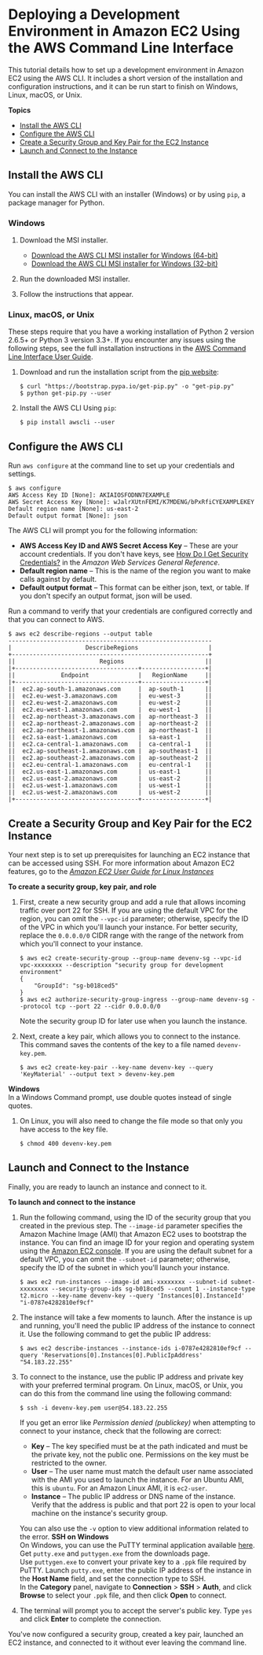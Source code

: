 # Deploying a Development Environment in Amazon EC2 Using the AWS Command Line Interface<a name="tutorial-ec2-ubuntu"></a>

This tutorial details how to set up a development environment in Amazon EC2 using the AWS CLI\. It includes a short version of the installation and configuration instructions, and it can be run start to finish on Windows, Linux, macOS, or Unix\.

**Topics**
+ [Install the AWS CLI](#install-cli)
+ [Configure the AWS CLI](#configure-cli)
+ [Create a Security Group and Key Pair for the EC2 Instance](#configure-security)
+ [Launch and Connect to the Instance](#launch-and-connect)

## Install the AWS CLI<a name="install-cli"></a>

You can install the AWS CLI with an installer \(Windows\) or by using `pip`, a package manager for Python\.

### Windows<a name="install-cli-windows"></a>

1. Download the MSI installer\.
   + [Download the AWS CLI MSI installer for Windows \(64\-bit\)](https://s3.amazonaws.com/aws-cli/AWSCLI64.msi)
   + [Download the AWS CLI MSI installer for Windows \(32\-bit\)](https://s3.amazonaws.com/aws-cli/AWSCLI32.msi)

1. Run the downloaded MSI installer\.

1. Follow the instructions that appear\.

### Linux, macOS, or Unix<a name="install-cli-unix"></a>

These steps require that you have a working installation of Python 2 version 2\.6\.5\+ or Python 3 version 3\.3\+\. If you encounter any issues using the following steps, see the full installation instructions in the [AWS Command Line Interface User Guide](https://docs.aws.amazon.com/cli/latest/userguide/installing.html)\. 

1. Download and run the installation script from the [pip website](https://pip.pypa.io/en/latest/installing.html):

   ```
   $ curl "https://bootstrap.pypa.io/get-pip.py" -o "get-pip.py"
   $ python get-pip.py --user
   ```

1. Install the AWS CLI Using `pip`:

   ```
   $ pip install awscli --user
   ```

## Configure the AWS CLI<a name="configure-cli"></a>

Run `aws configure` at the command line to set up your credentials and settings\.

```
$ aws configure
AWS Access Key ID [None]: AKIAIOSFODNN7EXAMPLE
AWS Secret Access Key [None]: wJalrXUtnFEMI/K7MDENG/bPxRfiCYEXAMPLEKEY
Default region name [None]: us-east-2
Default output format [None]: json
```

The AWS CLI will prompt you for the following information:
+ **AWS Access Key ID and AWS Secret Access Key** – These are your account credentials\. If you don't have keys, see [How Do I Get Security Credentials?](https://docs.aws.amazon.com/general/latest/gr/getting-aws-sec-creds.html) in the *Amazon Web Services General Reference*\.
+ **Default region name** – This is the name of the region you want to make calls against by default\.
+ **Default output format** – This format can be either json, text, or table\. If you don't specify an output format, json will be used\.

Run a command to verify that your credentials are configured correctly and that you can connect to AWS\.

```
$ aws ec2 describe-regions --output table
----------------------------------------------------------
|                     DescribeRegions                    |
+--------------------------------------------------------+
||                        Regions                       ||
|+-----------------------------------+------------------+|
||             Endpoint              |   RegionName     ||
|+-----------------------------------+------------------+|
||  ec2.ap-south-1.amazonaws.com     |  ap-south-1      ||
||  ec2.eu-west-3.amazonaws.com      |  eu-west-3       ||
||  ec2.eu-west-2.amazonaws.com      |  eu-west-2       ||
||  ec2.eu-west-1.amazonaws.com      |  eu-west-1       ||
||  ec2.ap-northeast-3.amazonaws.com |  ap-northeast-3  ||
||  ec2.ap-northeast-2.amazonaws.com |  ap-northeast-2  ||
||  ec2.ap-northeast-1.amazonaws.com |  ap-northeast-1  ||
||  ec2.sa-east-1.amazonaws.com      |  sa-east-1       ||
||  ec2.ca-central-1.amazonaws.com   |  ca-central-1    ||
||  ec2.ap-southeast-1.amazonaws.com |  ap-southeast-1  ||
||  ec2.ap-southeast-2.amazonaws.com |  ap-southeast-2  ||
||  ec2.eu-central-1.amazonaws.com   |  eu-central-1    ||
||  ec2.us-east-1.amazonaws.com      |  us-east-1       ||
||  ec2.us-east-2.amazonaws.com      |  us-east-2       ||
||  ec2.us-west-1.amazonaws.com      |  us-west-1       ||
||  ec2.us-west-2.amazonaws.com      |  us-west-2       ||
|+-----------------------------------+------------------+|
```

## Create a Security Group and Key Pair for the EC2 Instance<a name="configure-security"></a>

Your next step is to set up prerequisites for launching an EC2 instance that can be accessed using SSH\. For more information about Amazon EC2 features, go to the *[Amazon EC2 User Guide for Linux Instances](https://docs.aws.amazon.com/AWSEC2/latest/UserGuide/)* 

**To create a security group, key pair, and role**

1. First, create a new security group and add a rule that allows incoming traffic over port 22 for SSH\. If you are using the default VPC for the region, you can omit the `--vpc-id` parameter; otherwise, specify the ID of the VPC in which you'll launch your instance\. For better security, replace the `0.0.0.0/0` CIDR range with the range of the network from which you'll connect to your instance\.

   ```
   $ aws ec2 create-security-group --group-name devenv-sg --vpc-id vpc-xxxxxxxx --description "security group for development environment"
   {
       "GroupId": "sg-b018ced5"
   }
   $ aws ec2 authorize-security-group-ingress --group-name devenv-sg --protocol tcp --port 22 --cidr 0.0.0.0/0
   ```

   Note the security group ID for later use when you launch the instance\.

1. Next, create a key pair, which allows you to connect to the instance\. This command saves the contents of the key to a file named `devenv-key.pem`\.

   ```
   $ aws ec2 create-key-pair --key-name devenv-key --query 'KeyMaterial' --output text > devenv-key.pem
   ```
**Windows**  
In a Windows Command prompt, use double quotes instead of single quotes\.

1. On Linux, you will also need to change the file mode so that only you have access to the key file\. 

   ```
   $ chmod 400 devenv-key.pem
   ```

## Launch and Connect to the Instance<a name="launch-and-connect"></a>

Finally, you are ready to launch an instance and connect to it\. 

**To launch and connect to the instance**

1. Run the following command, using the ID of the security group that you created in the previous step\. The `--image-id` parameter specifies the Amazon Machine Image \(AMI\) that Amazon EC2 uses to bootstrap the instance\. You can find an image ID for your region and operating system using the [Amazon EC2 console](https://console.aws.amazon.com/ec2/)\. If you are using the default subnet for a default VPC, you can omit the `--subnet-id` parameter; otherwise, specify the ID of the subnet in which you'll launch your instance\.

   ```
   $ aws ec2 run-instances --image-id ami-xxxxxxxx --subnet-id subnet-xxxxxxxx --security-group-ids sg-b018ced5 --count 1 --instance-type t2.micro --key-name devenv-key --query 'Instances[0].InstanceId'
   "i-0787e4282810ef9cf"
   ```

1. The instance will take a few moments to launch\. After the instance is up and running, you'll need the public IP address of the instance to connect it\. Use the following command to get the public IP address:

   ```
   $ aws ec2 describe-instances --instance-ids i-0787e4282810ef9cf --query 'Reservations[0].Instances[0].PublicIpAddress'
   "54.183.22.255"
   ```

1. To connect to the instance, use the public IP address and private key with your preferred terminal program\. On Linux, macOS, or Unix, you can do this from the command line using the following command: 

   ```
   $ ssh -i devenv-key.pem user@54.183.22.255
   ```

   If you get an error like *Permission denied \(publickey\)* when attempting to connect to your instance, check that the following are correct:
   + **Key** – The key specified must be at the path indicated and must be the private key, not the public one\. Permissions on the key must be restricted to the owner\.
   + **User** – The user name must match the default user name associated with the AMI you used to launch the instance\. For an Ubuntu AMI, this is `ubuntu`\. For an Amazon Linux AMI, it is `ec2-user`\.
   + **Instance** – The public IP address or DNS name of the instance\. Verify that the address is public and that port 22 is open to your local machine on the instance's security group\.

   You can also use the `-v` option to view additional information related to the error\.
**SSH on Windows**  
On Windows, you can use the PuTTY terminal application available [here](http://www.chiark.greenend.org.uk/~sgtatham/putty/)\. Get `putty.exe` and `puttygen.exe` from the downloads page\.   
Use `puttygen.exe` to convert your private key to a `.ppk` file required by PuTTY\. Launch `putty.exe`, enter the public IP address of the instance in the **Host Name** field, and set the connection type to SSH\.   
In the **Category** panel, navigate to **Connection** > **SSH** > **Auth**, and click **Browse** to select your `.ppk` file, and then click **Open** to connect\. 

1. The terminal will prompt you to accept the server's public key\. Type `yes` and click **Enter** to complete the connection\. 

You've now configured a security group, created a key pair, launched an EC2 instance, and connected to it without ever leaving the command line\. 